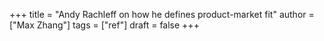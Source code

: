 +++
title = "Andy Rachleff on how he defines product-market fit"
author = ["Max Zhang"]
tags = ["ref"]
draft = false
+++
